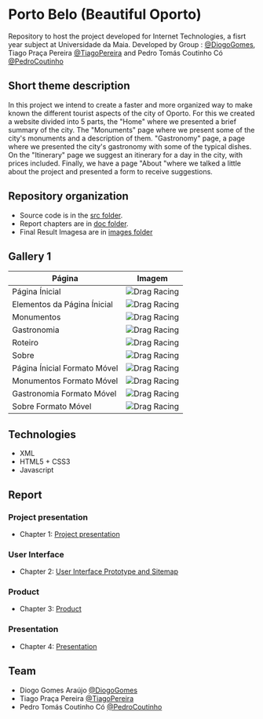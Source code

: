 # Porto Belo (Beautiful Oporto)

Repository to host the project developed for Internet Technologies, a fisrt year subject at Universidade da Maia. Developed by Group : [@DiogoGomes](https://github.com/diogogomes-pt), Tiago Praça Pereira [@TiagoPereira](https://github.com/tiagopraca) and Pedro Tomás Coutinho Có [@PedroCoutinho](https://github.com/diogogomes-pt)

## Short theme description


In this project we intend to create a faster and more organized way to make known the different tourist aspects of the city of Oporto. For this we created a website divided into 5 parts, the "Home" where we presented a brief summary of the city. The "Monuments" page where we present some of the city's monuments and a description of them. "Gastronomy" page, a page where we presented the city's gastronomy with some of the typical dishes. On the "Itinerary" page we suggest an itinerary for a day in the city, with prices included. Finally, we have a page "About "where we talked a little about the project and presented a form to receive suggestions.

## Repository organization

* Source code is in the [src folder](src/).
* Report chapters are in [doc folder](doc/).
* Final Result Imagesa are in [images folder](doc/images)

## Gallery 1

| Página      | Imagem |
| ----------- | ----------- |
| Página Ínicial      | ![Drag Racing](./doc/images/1.png)       |
| Elementos da Página Ínicial   | ![Drag Racing](./doc/images/1(2).png)       |
| Monumentos  | ![Drag Racing](./doc/images/2.png)       |
| Gastronomia      | ![Drag Racing](./doc/images/3.png)       |
| Roteiro   | ![Drag Racing](./doc/images/4.png)       |
| Sobre      | ![Drag Racing](./doc/images/5.png)       |
| Página Ínicial Formato Móvel   | ![Drag Racing](./doc/images/1resp.png)       |
| Monumentos Formato Móvel      | ![Drag Racing](./doc/images/2resp.png)       |
| Gastronomia Formato Móvel   | ![Drag Racing](./doc/images/3resp.png)       |
| Sobre Formato Móvel   | ![Drag Racing](./doc/images/5resp.png)       |


## Technologies

* XML
* HTML5 + CSS3
* Javascript


## Report

### Project presentation
* Chapter 1: [Project presentation](doc/c1.md)
### User Interface 
* Chapter 2: [User Interface Prototype and Sitemap](doc/c2.md)
### Product
* Chapter 3: [Product](doc/c3.md)
### Presentation
* Chapter 4: [Presentation](doc/c4.md)

## Team
* Diogo Gomes Araújo [@DiogoGomes](https://github.com/diogogomes-pt)
* Tiago Praça Pereira [@TiagoPereira](https://github.com/tiagopraca)
* Pedro Tomás Coutinho Có [@PedroCoutinho](https://github.com/diogogomes-pt)
